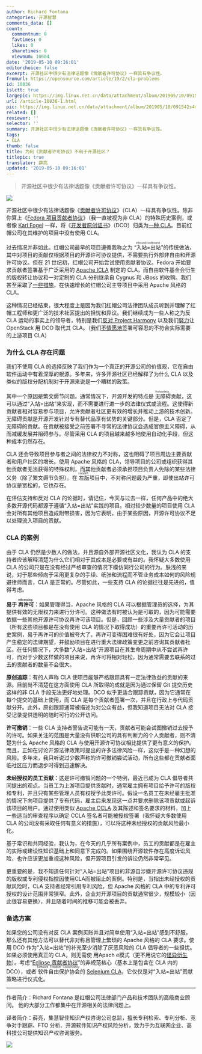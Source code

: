 ```yaml
---
author: Richard Fontana
categories: 开源智慧
comments_data: []
count:
  commentnum: 0
  favtimes: 0
  likes: 0
  sharetimes: 0
  viewnum: 10604
date: '2019-05-10 09:16:01'
editorchoice: false
excerpt: 开源社区中很少有法律话题像《贡献者许可协议》一样具有争议性。
fromurl: https://opensource.com/article/19/2/cla-problems
id: 10836
islctt: true
largepic: https://img.linux.net.cn/data/attachment/album/201905/10/091542s4mbpabv45gccbca.jpg
url: /article-10836-1.html
pic: https://img.linux.net.cn/data/attachment/album/201905/10/091542s4mbpabv45gccbca.jpg.thumb.jpg
related: []
reviewer: ''
selector: ''
summary: 开源社区中很少有法律话题像《贡献者许可协议》一样具有争议性。
tags:
- CLA
thumb: false
title: 为何《贡献者许可协议》不利于开源社区？
titlepic: true
translator: 薛亮
updated: '2019-05-10 09:16:01'
---
```



> 
> 开源社区中很少有法律话题像《贡献者许可协议》一样具有争议性。
> 
> 
> 


![](/data/attachment/album/201905/10/091542s4mbpabv45gccbca.jpg)


开源社区中很少有法律话题像《[贡献者许可协议](https://opensource.com/article/18/3/cla-vs-dco-whats-difference)》（CLA）一样具有争议性。除非你算上《[Fedora 项目贡献者协议](https://opensource.com/law/10/6/new-contributor-agreement-fedora)》（我一直被视为非 CLA）的特殊历史案例，或者像 [Karl Fogel](https://www.red-bean.com/kfogel/) 一样，将《[开发者原创证书](https://developercertificate.org/)》（DCO）归类为[一种 CLA](https://producingoss.com/en/contributor-agreements.html#developer-certificate-of-origin)。目前红帽公司在其维护的项目中没有使用 CLA。


过去情况并非如此。红帽公司最早的项目遵循我称之为<ruby> “入站=出站” <rp>  （ </rp> <rt>  inbound=outbound </rt> <rp>  ） </rp></ruby>的传统做法，其中对项目的贡献仅根据项目的开源许可协议提供，不需要执行外部非自由和开源许可协议。但在 21 世纪初，红帽公司开始尝试使用贡献者协议。Fedora 开始要求贡献者签署基于广泛采用的 [Apache ICLA](https://www.apache.org/licenses/icla.pdf) 制定的 CLA，而自由软件基金会衍生的版权转让协议和一对定制的 CLA 分别继承自 Cygnus 和 JBoss 的收购。我们甚至采取了[一些措施](https://www.freeipa.org/page/Why_CLA%3F)，在快速增长的红帽公司主导项目中采用 Apache 风格的 CLA。


这种情况已经结束，很大程度上是因为我们红帽公司法律团队成员听到并理解了红帽工程师和更广泛的技术社区提出的担忧和异议。我们继续成为一些人称之为反 CLA 运动的事实上的领导者，特别是我们[反对 Project Harmony](https://opensource.com/law/11/7/trouble-harmony-part-1) 以及我们[努力](https://wiki.openstack.org/wiki/OpenStackAndItsCLA)让 OpenStack 用 DCO 取代其 CLA。（我们[不情愿地](https://opensource.com/article/19/1/cla-proliferation)签署可容忍的不符合实际需要的上游项目 CLA）


### 为什么 CLA 存在问题


我们不使用 CLA 的选择反映了我们作为一个真正的开源公司的价值观，它在自由软件运动中有着深厚的根源。多年来，许多开源社区已经解释了为什么 CLA 以及类似的版权分配机制对于开源来说是一个糟糕的政策。


其中一个原因是繁文缛节问题。通常情况下，开源开发的特点是<ruby> 无障碍 <rp>  （ </rp> <rt>  frictionless </rt> <rp>  ） </rp></ruby>贡献，这可以通过“入站=出站”来实现，而不需要进行进一步的法律仪式或流程。这使得新贡献者相对容易参与项目，允许贡献者社区更有效的增长并推动上游的技术创新。无障碍贡献是开源开发针对专有替代品享有优势的关键部分。但是，CLA 否定了无障碍的贡献。在贡献被接受之前签署不寻常的法律协议会造成官僚主义障碍，从而减缓发展并阻碍参与。尽管采用 CLA 的项目越来越多地使用自动化手段，但这种成本仍然存在。


CLA 还会导致项目参与者之间的法律权力不对称，这也阻碍了项目周边主要贡献者和用户社区的增长。使用 Apache 风格的 CLA，领导项目的公司或组织获得其他贡献者无法获得的特殊权利，而其他贡献者必须承担项目负责人免除的某些法律义务（除了繁文缛节负担）。在<ruby> 左版 <rp>  （ </rp> <rt>  copyleft </rt> <rp>  ） </rp></ruby>项目中，不对称问题最为严重，即使出站许可协议是宽松的，它也存在。


在评估支持和反对 CLA 的论据时，请记住，今天与过去一样，任何产品中的绝大多数开源代码都源于遵循“入站=出站”实践的项目。相对较少数量的项目使用 CLA 会对所有其他项目造成附带损害，因为它表明，由于某些原因，开源许可协议不足以处理流入项目的贡献。


### CLA 的案例


由于 CLA 仍然是少数人的做法，并且源自外部开源社区文化，我认为 CLA 的支持者应该解释清楚为什么它们相对于其成本是必要或有益的。我怀疑大多数使用 CLA 的公司只是在没有经过严格审查的情况下模仿同行公司的行为。肤浅的来说，对于那些倾向于采用更复杂的手续、纸张和流程而不管业务成本如何的风险规避律师而言，CLA 是正常的。尽管如此，一些支持 CLA 的论据往往是先进的，值得考虑。


**易于<ruby> 再许可 <rp>  （ </rp> <rt>  relicensing </rt> <rp>  ） </rp></ruby>**：如果管理得当，Apache 风格的 CLA 可以根据管理员的选择，为其提供有效的无限权力来进行分许可。这种做法有时被认为是可取的，因为可能需要依据一些其他开源许可协议再许可该项目。但是，回顾一些涉及大量贡献者的项目（所有这些项目都是在没有使用 CLA 的情况下取得成功）的重要再许可活动的历史案例，易于再许可的价值被夸大了。再许可变得困难很有好处，因为它会让项目产生稳定的法律期望，并鼓励项目在进行重大法律政策变更之前咨询其贡献者社区。在任何情况下，大多数“入站=出站”开源项目在其生命周期中从不尝试再许可，而对于少数这样做的项目来说，再许可将相对轻松，因为通常需要去联系的过去的贡献者的数量不会很大。


**原创追踪**：有的人声称 CLA 使项目能够严格跟踪具有一定法律效益的贡献的来源。目前尚不清楚在这方面使用 CLA 所取得的成就是因为通过保留 Git 提交历史这样的非 CLA 手段无法更好地处理。DCO 似乎更适合跟踪贡献，因为它通常在每个提交的基础上使用，而 CLA 是每个贡献者签署一次，并且在行政上与代码贡献分开。此外，原创跟踪通常被描述为对公众有益，但我知道项目无法对 CLA 接受记录提供透明的随时可行的公开访问。


**许可撤销**：一些 CLA 支持者警告说可能有一天，贡献者可能会试图撤销过去授予的许可。如果关注的范围是大量没有供职公司的具有判断力的个人贡献者，则不清楚为什么 Apache 风格的 CLA 与使用开源许可协议相比提供了更有意义的保护。而且，正如在讨论开源法律政策时提出的许多法律风险一样，这似乎是一种幻想的风险。多年来，我只听说过少数声称的许可撤销尝试活动，所有这些都在贡献者面临社区压力而退步时得到迅速解决。


**未经授权的员工贡献**：这是许可撤销问题的一个特例，最近已成为 CLA 倡导者共同提出的观点。当员工为上游项目提供贡献时，通常雇主拥有项目给予许可的版权和专利，并且只有某些管理人员有权授予此类许可。假设一名员工在未经雇主批准的情况下向项目提供了专有代码，雇主后来发现这一点并要求删除该项贡献或起诉该项目的用户。通过使用类似 [Apache CCLA](https://www.apache.org/licenses/cla-corporate.txt) 及其陈述和签名要求的材料，加上一些适当的审查程序以确定 CCLA 签名者可能被授权签署（我怀疑大多数使用 CLA 的公司没有采取任何有意义的措施），可以将这种未经授权的贡献风险最小化。


基于常识和共同经验，我认为，在今天的几乎所有案例中，员工的贡献都是在雇主的实际或建设性知识基础上和同意下完成的。如果围绕开源软件存在高度诉讼风险，也许应该更加重视这种风险，但开源项目引发的诉讼仍然非常罕见。


更重要的是，我不知道任何针对“入站=出站”项目的非源自涉嫌开源许可协议违规的版权或专利侵权指控因使用CLA而被阻止的案例。特别是，当指出未经授权的贡献风险时，CLA 支持者经常引用专利风险，但 Apache 风格的 CLA 中的专利许可授权的设计范围非常狭窄。此外，企业对开源项目的贡献通常很少，规模较小（因此很容易更换），并且随着时间的推移可能会被丢弃。


### 备选方案


如果您的公司没有对反 CLA 案例买账并且对简单使用“入站=出站”感到不舒服，那么还有其他方法可以替代非对称且管理上繁琐的 Apache 风格的 CLA 要求。使用 DCO 作为“入站=出站”的补充至少消除了厌恶风险的 CLA 倡导者的一些担忧。如果必须使用真正的 CLA，则无需使 用Apach e模式（更不用说它的[怪异衍生物](https://opensource.com/article/19/1/cla-proliferation)）。考虑“[Eclipse 贡献者协议](https://www.eclipse.org/legal/ECA.php)”的非规范核心（基本上是包含在 CLA 内的 DCO），或者<ruby> 软件自由保护协会 <rp>  （ </rp> <rt>  Software Freedom Conservancy </rt> <rp>  ） </rp></ruby>的 [Selenium CLA](https://docs.google.com/forms/d/e/1FAIpQLSd2FsN12NzjCs450ZmJzkJNulmRC8r8l8NYwVW5KWNX7XDiUw/viewform?hl=en_US&formkey=dFFjXzBzM1VwekFlOWFWMjFFRjJMRFE6MQ#gid=0)，它仅仅是对“入站=出站”贡献策略进行仪式化。




---


作者简介：Richard Fontana 是红帽公司法律部门产品和技术团队的高级商业顾问。 他的大部分工作都集中在开源相关的法律问题上。 


译者简介：薛亮，集慧智佳知识产权咨询公司总监，擅长专利检索、专利分析、竞争对手跟踪、FTO 分析、开源软件知识产权风险分析，致力于为互联网企业、高科技公司提供知识产权咨询服务。


![](/data/attachment/album/201905/10/091236hhxhrgpugrgapog2.jpg)